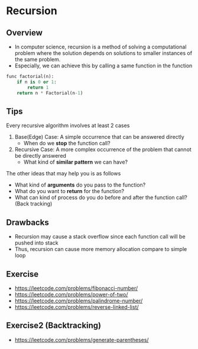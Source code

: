 
# Recursion

## Overview
- In computer science, recursion is a method of solving a computational problem where the solution depends on solutions to smaller instances of the same problem.
- Especially, we can achieve this by calling a same function in the function

```python
func factorial(n):
    if n is 0 or 1:
        return 1
    return n * Factorial(n-1)
```

## Tips

Every recursive algorithm involves at least 2 cases
1. Base(Edge) Case: A simple occurrence that can be answered directly
    - When do we **stop** the function call?
2. Recursive Case: A more complex occurrence of the problem that cannot be directly answered
    - What kind of **similar pattern** we can have?

The other ideas that may help you is as follows
- What kind of **arguments** do you pass to the function?
- What do you want to **return** for the function?
- What can kind of process do you do before and after the function call? (Back tracking)

## Drawbacks
- Recursion may cause a stack overflow since each function call will be pushed into stack
- Thus, recursion can cause more memory allocation compare to simple loop

## Exercise
- https://leetcode.com/problems/fibonacci-number/
- https://leetcode.com/problems/power-of-two/
- https://leetcode.com/problems/palindrome-number/
- https://leetcode.com/problems/reverse-linked-list/

## Exercise2 (Backtracking)
- https://leetcode.com/problems/generate-parentheses/
<!-- https://web.stanford.edu/class/archive/cs/cs106b/cs106b.1188/lectures/Lecture11/Lecture11.pdf -->